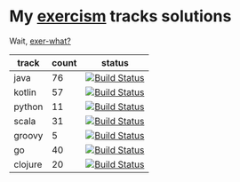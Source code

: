 # My [exercism](https://exercism.io/) tracks solutions

Wait, [exer-what?](https://medium.com/webstep-sweden/a-tour-of-exercism-9fe2946ea4ba)

| track | count | status |
|-------|--------|--------|
| java  | 76 | [![Build Status](https://travis-ci.com/uzilan/exercism-solutions-java.svg?branch=master)](https://travis-ci.com/uzilan/exercism-solutions-java) |
| kotlin | 57 | [![Build Status](https://travis-ci.com/uzilan/exercism-solutions-kotlin.svg?branch=master)](https://travis-ci.com/uzilan/exercism-solutions-kotlin) |
| python | 11 | [![Build Status](https://travis-ci.com/uzilan/exercism-solutions-python.svg?branch=master)](https://travis-ci.com/uzilan/exercism-solutions-python) |
| scala | 31 | [![Build Status](https://travis-ci.com/uzilan/exercism-solutions-scala.svg?branch=master)](https://travis-ci.com/uzilan/exercism-solutions-scala) |
| groovy | 5 | [![Build Status](https://travis-ci.com/uzilan/exercism-solutions-groovy.svg?branch=master)](https://travis-ci.com/uzilan/exercism-solutions-groovy) |
| go | 40 | [![Build Status](https://travis-ci.com/uzilan/exercism-solutions-go.svg?branch=master)](https://travis-ci.com/uzilan/exercism-solutions-go) |
| clojure | 20 | [![Build Status](https://travis-ci.com/uzilan/exercism-solutions-clojure.svg?branch=master)](https://travis-ci.com/uzilan/exercism-solutions-clojure) |

